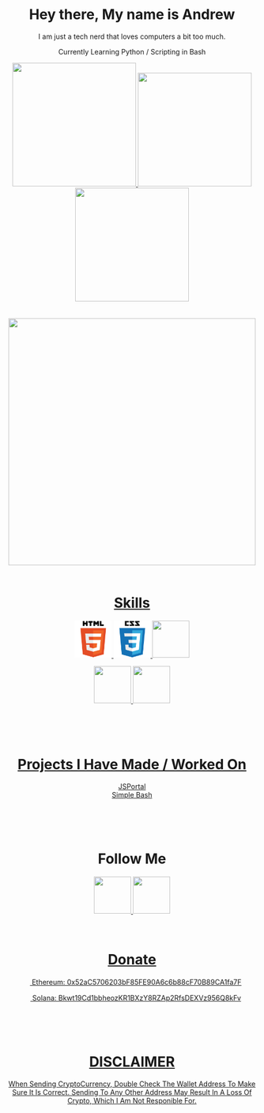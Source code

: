 <h1 align="center"> Hey there, My name is Andrew </h1>
<p align="center"> I am just a tech nerd that loves computers a bit too much. </p>
<p align="center"> Currently Learning Python / Scripting in Bash </p>
<p align="center"> <a href="https://github.com/thebtlgfish" target="_blank" rel="noreferrer"> <img src="https://img.shields.io/badge/Author-thebtlgfish-blue" width="250" height="250"> <a href="https://github.com/thebtlgfish" target="_blank" rel="nonreferrer"> <img src="https://img.shields.io/badge/Repo-thebtlgfish-blue" width="230" height="230"/> <a href="https://thebtlgfish.github.io" target="_blank" rel="noreferrer"> <img src="https://img.shields.io/badge/Blog-thebtlgfish-blue" width="230" height="230"/>
<br> <br>
<p align="center"> <img src="https://github-readme-stats.vercel.app/api/top-langs?username=thebtlgfish&show_icons=true&locale=en&layout=compact&theme=radical" width="500" height="500">
<br> <br>
<h1 align="center"> Skills </h1>
<p align="center"> <a href="https://www.w3.org/html/" target="_blank" rel="noreferrer"> <img src="https://raw.githubusercontent.com/devicons/devicon/master/icons/html5/html5-original-wordmark.svg" alt="html5" width="75" height="75"/> <a href="https://www.w3schools.com/css/" target="_blank" rel="noreferrer"> <img src="https://raw.githubusercontent.com/devicons/devicon/master/icons/css3/css3-original-wordmark.svg" alt="css3" width="75" height="75"/> </a> <a href="https://w3schools.com/bash" target="_blank" rel="noreferrer"> <img src="https://codehs.com/uploads/71bfa02eae1c64f90cd144bbb0215256" width="75" height="75"> </a></p>
<p align="center"> <a href="https://linux.org" target="_blank" rel="noreferer"> <img src="https://skillicons.dev/icons?i=linux" width="75" height="75"> </a> <a href="https://chromeos.google/" target="_blank" rel="noreferer"> <img src="https://chromeos.google/static/favicon.ico" width="75" height="75"></p>
<br> <br> <br>
<h1 align="center"> Projects I Have Made / Worked On </h1>
<p align="center"> <a href="https://jsportal.netlify.app" target="_blank"> JSPortal </a> <br> <a href="https://github.com/thebtlgfish/SimpleBash" target="_blank"> Simple Bash </a></p>
<br> <br> <br>
<h1 align="center"> Follow Me </h1>
<p align="center"> <a href="https://youtube.com/@Bootleg_fish" target="_blank" rel="noreferrer">  <img src="https://youtube.com/favicon.ico" width="75" height="75"> <a href="https://x.com/bootleg_fish" target="_blank" rel="noreferrer"><img src="https://abs.twimg.com/favicons/twitter.3.ico" width="75" height="75">
<br> <br> <br>
<h1 align="center"> Donate </h1>
<p align="center"> <img src="https://ethereum.org/favicon.ico" width="15" height="15"> Ethereum: 0x52aC5706203bF85FE90A6c6b88cF70B89CA1fa7F</p>
<p align="center"> <img src="https://solana.com/favicon.png" width="15" height="15"> Solana: Bkwt19Cd1bbheozKR1BXzY8RZAp2RfsDEXVz956Q8kFv</p>
<br> <br> <br>
<h1 align="center"> DISCLAIMER </h1>
<p align="center"> When Sending CryptoCurrency, Double Check The Wallet Address To Make Sure It Is Correct. Sending To Any Other Address May Result In A Loss Of Crypto, Which I Am Not Responible For. </p>
